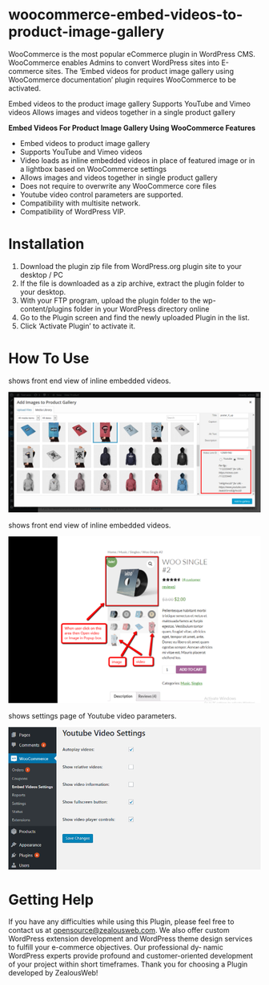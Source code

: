 # woocommerce-embed-videos-to-product-image-gallery
WooCommerce is the most popular eCommerce plugin in WordPress CMS. WooCommerce enables Admins to convert WordPress sites into E-commerce sites. The ‘Embed videos for product image gallery using WooCommerce documentation’ plugin requires WooCommerce to be activated.

Embed videos to the product image gallery
Supports YouTube and Vimeo videos
Allows images and videos together in a single product gallery

**Embed Videos For Product Image Gallery Using WooCommerce Features**

- Embed videos to product image gallery
- Supports YouTube and Vimeo videos
- Video loads as inline embedded videos in place of featured image or in a lightbox based on WooCommerce settings
- Allows images and videos together in single product gallery
- Does not require to overwrite any WooCommerce core files
- Youtube video control parameters are supported.
- Compatibility with multisite network.
- Compatibility of WordPress VIP.

# Installation
1. Download the plugin zip file from WordPress.org plugin site to your desktop / PC
2. If the file is downloaded as a zip archive, extract the plugin folder to your desktop.
3. With your FTP program, upload the plugin folder to the wp-content/plugins folder in your WordPress directory online
4. Go to the Plugin screen and find the newly uploaded Plugin in the list.
5. Click ‘Activate Plugin’ to activate it.

# How To Use

shows front end view of inline embedded videos.

![Screenshot](resources/img/images-1.png)

shows front end view of inline embedded videos.

![Screenshot](resources/img/images-2.png)

shows settings page of Youtube video parameters.

![Screenshot](resources/img/images-3.png)


# Getting Help
If you have any difficulties while using this Plugin, please feel free to contact us at opensource@zealousweb.com. We also offer custom WordPress extension development and WordPress theme design services to fulfill your e-commerce objectives. Our professional dy‐ namic WordPress experts provide profound and customer-oriented development of your project within short timeframes. Thank you for choosing a Plugin developed by ZealousWeb!

